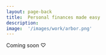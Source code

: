 ```yaml
---
layout: page-back
title:  Personal finances made easy
description: 
image:  '/images/work/arbor.png'
---
```

Coming soon ♡